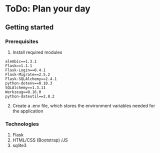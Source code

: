 # ToDo: Plan your day

## Getting started

### Prerequisites

1. Install required modules

```
alembic==1.3.1
Flask==1.1.1
Flask-Login==0.4.1
Flask-Migrate==2.5.2
Flask-SQLAlchemy==2.4.1
python-dotenv==0.10.3
SQLAlchemy==1.3.11
Werkzeug==0.16.0
python-dateutil==2.8.2
```

2. Create a .env file, which stores the environment variables needed for the application

### Technologies
1. Flask
2. HTML/CSS (Bootstrap) /JS
3. sqlite3



